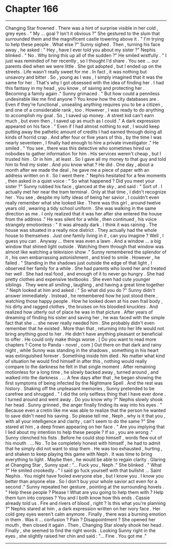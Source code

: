 
# Chapter 166


---

Changing Star frowned . There was a hint of surprise visible in her cold , grey eyes .
" My … goal ? Isn't it obvious ?"
She gestured to the slum that surrounded them and the magnificent castle towering above it .
" I'm trying to help these people . What else ?"
Sunny sighed .
Then , turning his face away , he asked :
" Hey , have I ever told you about my sister ?"
Nephis blinked .
" No . Why bring this up all of the sudden ?"
He smiled wistfully .
" I just was reminded of her recently , so I thought I'd share . You see … our parents died when we were little . She got adopted , but I ended up on the streets . Life wasn't really sweet for me . In fact , it was nothing but unsavory and bitter . So , young as I was , I simply imagined that it was the same for her . That's why I got obsessed with the idea of finding her . I had this fantasy in my head , you know , of saving and protecting her . Becoming a family again ."
Sunny grimaced .
" But how could a penniless undesirable like me find anyone ? You know how the city databases are . Even if they're functional , unsealing anything requires you to be a citizen , and one of a considerable rank , too . However , I was ready to do anything to accomplish my goal . So , I saved up money . A street kid can't earn much , but even then , I saved up as much as I could ."
A dark expression appeared on his face .
" Even if I had almost nothing to eat , I would keep putting away the pathetic amount of credits I had earned through doing all kinds of horrid crap . And after four or five years of this , by the time I was nearly seventeen , I finally had enough to hire a private investigator ."
He smiled .
" You see , there was this detective who sometimes hired us nobodies to gather information for him . His services weren't cheap , but I trusted him . Or in him , at least . So I gave all my money to that guy and told him to find my sister . And you know what ? He did . One day , about a month after we made the deal , he gave me a piece of paper with an address written on it . So I went there ."
Nephis hesitated for a few moments , then asked in a quiet voice :
" So what happened ? Did you meet your sister ?"
Sunny rubbed his face , glanced at the sky , and said :
" Sort of . I actually met her near the tram terminal . Only at that time , I didn't recognize her . You see , despite my lofty ideas of being her savior , I couldn't even really remember what she looked like . There was this girl , around twelve years old , wearing a tidy school uniform . She was walking in the same direction as me . I only realized that it was her after she entered the house from the address ."
He was silent for a while , then continued , his voice strangely emotionless :
" It was already dark . I think it was raining . The house was situated in a really nice district . They actually had the whole house to themselves . Just one family living in it , can you imagine ? Well , I guess you can . Anyway … there was even a lawn . And a window … a big window that shined light outside . Watching them through that window was almost like watching a television show ."
Sunny remembered the splendor of it , his own embarrassing astonishment , and tried to smile . However , he failed .
" Standing in the shadows just outside the edge of that light , I observed her family for a while . She had parents who loved her and treated her well . She had real food , and enough of it to never go hungry . She had pretty clothes and expensive textbooks . She even had cute younger siblings . They were all smiling , laughing , and having a great time together ."
Neph looked at him and asked :
" So what did you do ?"
Sunny didn't answer immediately . Instead , he remembered how he just stood there , watching those happy people . How he looked down at his own frail body , his dirty and ragged clothes , the bruises on his bloodied knuckles . And realized how utterly out of place he was in that picture .
After years of dreaming of finding his sister and saving her , he was faced with the simple fact that she … she never really needed him . She probably didn't even remember that he existed . More than that , returning into her life would not bring anything good to her . He didn't have anything pleasant or beneficial to offer . He could only make things worse .
[ Do you want to read more chapters ? Come to Panda - novel , com ] Out there on that dark and rainy night , while Sunny was standing in the shadows , something in his heart was extinguished forever . Something inside him died .
No matter what kind of situation he would find himself in after this , nothing would really compare to the darkness he felt in that single moment .
After remaining motionless for a long time , he slowly backed away , turned around , and walked into the darkness .
… A few days after that , he began showing the first symptoms of being infected by the Nightmare Spell .
And the rest was history .
Shaking off the unpleasant memories , Sunny pretended to be carefree and shrugged .
" I did the only selfless thing that I have ever done . I turned around and went away . Do you know why ?"
Nephis slowly shook her head .
Sunny grinned , the anger finally finding its way into his eyes .
" Because even a cretin like me was able to realize that the person he wanted to save didn't need his saving . So please tell me , Neph , why is it that you , with all your intelligence and clarity , can't seem to do the same ?"
She stared at him , a deep frown appearing on her face .
" Are you implying that I lied about my intention to help these people ? If so , you are wrong ."
Sunny clenched his fists . Before he could stop himself , words flew out of his mouth .
… No . To be completely honest with himself , he had to admit that he simply did not want to stop them . He was too exhausted , hurting , and shaken to keep playing this game with Neph . It was time to bring everything to light .
Maybe then , he would be able to regain clarity .
Glaring at Changing Star , Sunny spat :
"... Fuck you , Neph ."
She blinked .
" What ?"
He smiled crookedly .
" I said go fuck yourself with that bullshit … Saint Nephis . You might have fooled everyone else , but I know you . I know you better than anyone else . So I don't buy your whole savior act even for a second ."
Sunny repeated her gesture , pointing at the surrounding hovels .
" Help these people ? Please ! What are you going to help them with ? Help them turn into corpses ? You and I both know how this ends . Cassie already told us . Fire and rivers of blood , right ? Is this what you're planning ?"
Nephis stared at him , a dark expression written on her ivory face . Her cold grey eyes weren't calm anymore . Finally , there was a burning emotion in them . Was it … confusion ? Pain ? Disappointment ?
She opened her mouth , then closed it again . Then , Changing Star slowly shook her head .
Finally , she seemed to find the right words . Looking Sunny right in the eyes , she slightly raised her chin and said :
"... Fine . You got me ."

---

